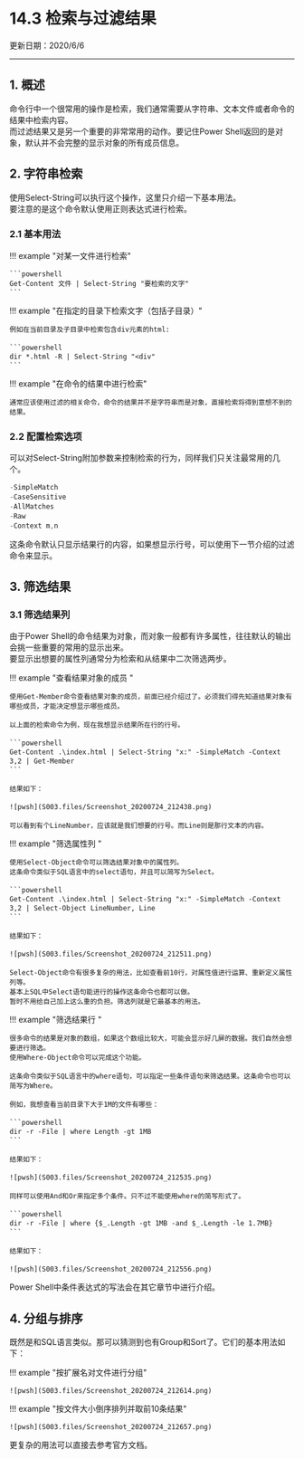 # 14.3 检索与过滤结果

更新日期：2020/6/6

--------------------------------------

## 1.	概述		

命令行中一个很常用的操作是检索，我们通常需要从字符串、文本文件或者命令的结果中检索内容。		
而过滤结果又是另一个重要的非常常用的动作。要记住Power Shell返回的是对象，默认并不会完整的显示对象的所有成员信息。		

## 2.	字符串检索		

使用Select-String可以执行这个操作，这里只介绍一下基本用法。		
要注意的是这个命令默认使用正则表达式进行检索。		

### 2.1	基本用法	

!!! example "对某一文件进行检索"	

    ```powershell
    Get-Content 文件 | Select-String "要检索的文字"
    ```

!!! example "在指定的目录下检索文字（包括子目录）"	

    例如在当前目录及子目录中检索包含div元素的html:

    ```powershell
    dir *.html -R | Select-String "<div"
    ```

!!! example "在命令的结果中进行检索"	

    通常应该使用过滤的相关命令，命令的结果并不是字符串而是对象，直接检索将得到意想不到的结果。

### 2.2	配置检索选项	

可以对Select-String附加参数来控制检索的行为，同样我们只关注最常用的几个。	

```powershell
-SimpleMatch	
-CaseSensitive	
-AllMatches	
-Raw	
-Context m,n
```	

这条命令默认只显示结果行的内容，如果想显示行号，可以使用下一节介绍的过滤命令来显示。	

## 3.	筛选结果		

### 3.1	筛选结果列	

由于Power Shell的命令结果为对象，而对象一般都有许多属性，往往默认的输出会挑一些重要的常用的显示出来。	
要显示出想要的属性列通常分为检索和从结果中二次筛选两步。	

!!! example "查看结果对象的成员	"

    使用Get-Member命令查看结果对象的成员，前面已经介绍过了。必须我们得先知道结果对象有哪些成员，才能决定想显示哪些成员。	

    以上面的检索命令为例，现在我想显示结果所在行的行号。	

    ```powershell
    Get-Content .\index.html | Select-String "x:" -SimpleMatch -Context 3,2 | Get-Member	
    ```

    结果如下：	

    ![pwsh](S003.files/Screenshot_20200724_212438.png)

    可以看到有个LineNumber，应该就是我们想要的行号。而Line则是那行文本的内容。	

!!! example "筛选属性列	"

    使用Select-Object命令可以筛选结果对象中的属性列。	
    这条命令类似于SQL语言中的select语句，并且可以简写为Select。	

    ```powershell
    Get-Content .\index.html | Select-String "x:" -SimpleMatch -Context 3,2 | Select-Object LineNumber, Line	
    ```

    结果如下：	

    ![pwsh](S003.files/Screenshot_20200724_212511.png)

    Select-Object命令有很多复杂的用法，比如查看前10行，对属性值进行运算、重新定义属性列等。	
    基本上SQL中Select语句能进行的操作这条命令也都可以做。	
    暂时不用给自己加上这么重的负担。筛选列就是它最基本的用法。	

!!! example "筛选结果行	"

    很多命令的结果是对象的数组，如果这个数组比较大，可能会显示好几屏的数据。我们自然会想要进行筛选。	
    使用Where-Object命令可以完成这个功能。	

    这条命令类似于SQL语言中的where语句，可以指定一些条件语句来筛选结果。这条命令也可以简写为Where。	

    例如，我想查看当前目录下大于1M的文件有哪些：	

    ```powershell
    dir -r -File | where Length -gt 1MB	
    ```

    结果如下：	

    ![pwsh](S003.files/Screenshot_20200724_212535.png)

    同样可以使用And和Or来指定多个条件。只不过不能使用where的简写形式了。	

    ```powershell
    dir -r -File | where {$_.Length -gt 1MB -and $_.Length -le 1.7MB}	
    ```

    结果如下：	

    ![pwsh](S003.files/Screenshot_20200724_212556.png)

Power Shell中条件表达式的写法会在其它章节中进行介绍。	

## 4.	分组与排序		

既然是和SQL语言类似。那可以猜测到也有Group和Sort了。它们的基本用法如下：		

!!! example "按扩展名对文件进行分组"

    ![pwsh](S003.files/Screenshot_20200724_212614.png)

!!! example "按文件大小倒序排列并取前10条结果"

    ![pwsh](S003.files/Screenshot_20200724_212657.png)

更复杂的用法可以直接去参考官方文档。		
